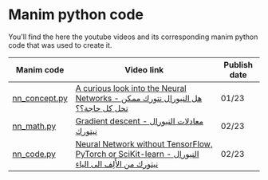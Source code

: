 # Manim python code

You'll find the here the youtube videos and its corresponding manim python code that was used to create it.

| Manim code | Video link | Publish date |
|---|---|---|
| [nn_concept.py](./nn_concept.py)  | [A curious look into the Neural Networks - هل النيورال نتورك ممكن تحل كل حاجة؟؟](https://www.youtube.com/watch?v=cB04T2ooh6E) | 01/23 |
| [nn_math.py](./nn_math.py)| [Gradient descent - معادلات النيورال نيتورك](https://www.youtube.com/watch?v=eRlN5V2w3p0&t=1s) | 02/23 |
|[nn_code.py](./nn_code.py)  | [Neural Network without TensorFlow, PyTorch or SciKit-learn - النيورال نيتورك من الأَلِف الى الياء](https://www.youtube.com/watch?v=bEYQBLPWfks&t=2s)|02/23|
